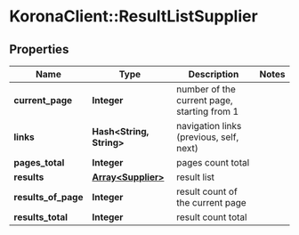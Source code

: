 # KoronaClient::ResultListSupplier

## Properties
Name | Type | Description | Notes
------------ | ------------- | ------------- | -------------
**current_page** | **Integer** | number of the current page, starting from 1 | 
**links** | **Hash&lt;String, String&gt;** | navigation links (previous, self, next) | 
**pages_total** | **Integer** | pages count total | 
**results** | [**Array&lt;Supplier&gt;**](Supplier.md) | result list | 
**results_of_page** | **Integer** | result count of the current page | 
**results_total** | **Integer** | result count total | 


